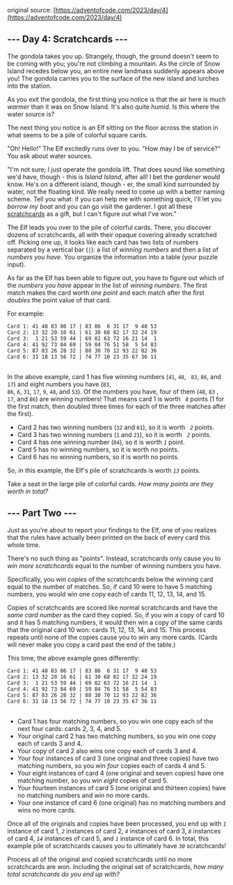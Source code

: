 original source: [https://adventofcode.com/2023/day/4](https://adventofcode.com/2023/day/4)

## --- Day 4: Scratchcards ---

The gondola takes you up. Strangely, though, the ground doesn't seem to be coming with you; you're
not climbing a mountain. As the circle of Snow Island recedes below you, an entire new landmass
suddenly appears above you! The gondola carries you to the surface of the new island and lurches
into the station.

As you exit the gondola, the first thing you notice is that the air here is much <em>warmer</em>
than it was on Snow Island. It's also quite <em>humid</em>. Is this where the water source is?

The next thing you notice is an Elf sitting on the floor across the station in what seems to be a
pile of colorful square cards.

"Oh! Hello!" The Elf excitedly runs over to you. "How may I be of service?" You ask about water
sources.

"I'm not sure; I just operate the gondola lift. That does sound like something we'd have, though -
this is <em>Island Island</em>, after all! I bet the <em>gardener</em> would know. He's on a
different island, though - er, the small kind surrounded by water, not the floating kind. We really
need to come up with a better naming scheme. Tell you what: if you can help me with something quick,
I'll let you <em>borrow my boat</em> and you can go visit the gardener. I got all
these [scratchcards](https://en.wikipedia.org/wiki/Scratchcard) as a gift, but I can't figure out
what I've won."

The Elf leads you over to the pile of colorful cards. There, you discover dozens of scratchcards,
all with their opaque covering already scratched off. Picking one up, it looks like each card has
two lists of numbers separated by a vertical bar (<code>|</code>): a list of <em>winning
numbers</em> and then a list of <em>numbers you have</em>. You organize the information into a
table (your puzzle input).

As far as the Elf has been able to figure out, you have to figure out which of the <em>numbers you
have</em> appear in the list of <em>winning numbers</em>. The first match makes the card worth <em>
one point</em> and each match after the first <em>doubles</em> the point value of that card.

For example:

<pre>
<code>Card 1: 41 48 83 86 17 | 83 86  6 31 17  9 48 53
Card 2: 13 32 20 16 61 | 61 30 68 82 17 32 24 19
Card 3:  1 21 53 59 44 | 69 82 63 72 16 21 14  1
Card 4: 41 92 73 84 69 | 59 84 76 51 58  5 54 83
Card 5: 87 83 26 28 32 | 88 30 70 12 93 22 82 36
Card 6: 31 18 13 56 72 | 74 77 10 23 35 67 36 11
</code>
</pre>

In the above example, card 1 has five winning numbers (<code>41</code>, <code>48</code>, <code>
83</code>, <code>86</code>, and <code>17</code>) and eight numbers you have (<code>83</code>, <code>
86</code>, <code>6</code>, <code>31</code>, <code>17</code>, <code>9</code>, <code>48</code>,
and <code>53</code>). Of the numbers you have, four of them (<code>48</code>, <code>83</code>
, <code>17</code>, and <code>86</code>) are winning numbers! That means card 1 is worth <code><em>
8</em></code> points (1 for the first match, then doubled three times for each of the three matches
after the first).

- Card 2 has two winning numbers (<code>32</code> and <code>61</code>), so it is worth <code><em>
  2</em></code> points.
- Card 3 has two winning numbers (<code>1</code> and <code>21</code>), so it is worth <code><em>
  2</em></code> points.
- Card 4 has one winning number (<code>84</code>), so it is worth <code><em>1</em></code> point.
- Card 5 has no winning numbers, so it is worth no points.
- Card 6 has no winning numbers, so it is worth no points.

So, in this example, the Elf's pile of scratchcards is worth <code><em>13</em></code> points.

Take a seat in the large pile of colorful cards. <em>How many points are they worth in total?</em>

## --- Part Two ---

Just as you're about to report your findings to the Elf, one of you realizes that the rules have
actually been printed on the back of every card this whole time.

There's no such thing as "points". Instead, scratchcards only cause you to <em>win more
scratchcards</em> equal to the number of winning numbers you have.

Specifically, you win <em>copies</em> of the scratchcards below the winning card equal to the number
of matches. So, if card 10 were to have 5 matching numbers, you would win one copy each of cards 11,
12, 13, 14, and 15.

Copies of scratchcards are scored like normal scratchcards and have the <em>same card number</em> as
the card they copied. So, if you win a copy of card 10 and it has 5 matching numbers, it would then
win a copy of the same cards that the original card 10 won: cards 11, 12, 13, 14, and 15. This
process repeats until none of the copies cause you to win any more cards. (Cards will never make you
copy a card past the end of the table.)

This time, the above example goes differently:

<pre>
<code>Card 1: 41 48 83 86 17 | 83 86  6 31 17  9 48 53
Card 2: 13 32 20 16 61 | 61 30 68 82 17 32 24 19
Card 3:  1 21 53 59 44 | 69 82 63 72 16 21 14  1
Card 4: 41 92 73 84 69 | 59 84 76 51 58  5 54 83
Card 5: 87 83 26 28 32 | 88 30 70 12 93 22 82 36
Card 6: 31 18 13 56 72 | 74 77 10 23 35 67 36 11
</code>
</pre>

- Card 1 has four matching numbers, so you win one copy each of the next four cards: cards 2, 3, 4,
  and 5.
- Your original card 2 has two matching numbers, so you win one copy each of cards 3 and 4.
- Your copy of card 2 also wins one copy each of cards 3 and 4.
- Your four instances of card 3 (one original and three copies) have two matching numbers, so you
  win <em>four</em> copies each of cards 4 and 5.
- Your eight instances of card 4 (one original and seven copies) have one matching number, so you
  win <em>eight</em> copies of card 5.
- Your fourteen instances of card 5 (one original and thirteen copies) have no matching numbers and
  win no more cards.
- Your one instance of card 6 (one original) has no matching numbers and wins no more cards.

Once all of the originals and copies have been processed, you end up with <code><em>1</em></code>
instance of card 1, <code><em>2</em></code> instances of card 2, <code><em>4</em></code> instances
of card 3, <code><em>8</em></code> instances of card 4, <code><em>14</em></code> instances of card
5, and <code><em>1</em></code> instance of card 6. In total, this example pile of scratchcards
causes you to ultimately have <code><em>30</em></code> scratchcards!

Process all of the original and copied scratchcards until no more scratchcards are won. Including
the original set of scratchcards, <em>how many total scratchcards do you end up with?</em>